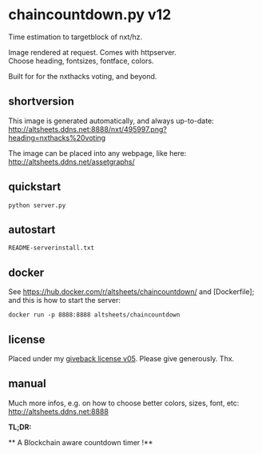 # chaincountdown.py v12

Time estimation to targetblock of nxt/hz. 

Image rendered at request. Comes with httpserver.  
Choose heading, fontsizes, fontface, colors.

Built for for the nxthacks voting, and beyond.

## shortversion

This image is generated automatically, and always up-to-date:  
http://altsheets.ddns.net:8888/nxt/495997.png?heading=nxthacks%20voting 

The image can be placed into any webpage, like here:  
http://altsheets.ddns.net/assetgraphs/

## quickstart

    python server.py

## autostart

    README-serverinstall.txt
    
## docker

See https://hub.docker.com/r/altsheets/chaincountdown/ and [Dockerfile]; and this is how to start the server:

    docker run -p 8888:8888 altsheets/chaincountdown 

## license

Placed under my [giveback license v05](http://altsheets.ddns.net/give). Please give generously. Thx.

## manual

Much more infos, e.g. on how to choose better colors, sizes, font, etc:  
http://altsheets.ddns.net:8888

**TL;DR:**
 
** A Blockchain aware countdown timer !**
